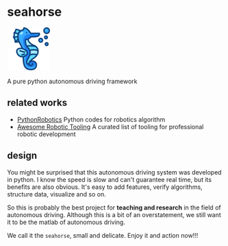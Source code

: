 # seahorse
<img src=docs/seahorse.png width ="100">

A pure python autonomous driving framework

## related works
- [PythonRobotics](https://github.com/AtsushiSakai/PythonRobotics) Python codes for robotics algorithm
- [Awesome Robotic Tooling](https://github.com/protontypes/awesome-robotic-tooling) A curated list of tooling for professional robotic development

## design
You might be surprised that this autonomous driving system was developed in python. I know the speed is slow and can't guarantee real time, but its benefits are also obvious. It's easy to add features, verify algorithms, structure data, visualize and so on.

So this is probably the best project for **teaching and research** in the field of autonomous driving. Although this is a bit of an overstatement, we still want it to be the matlab of autonomous driving.

We call it the `seahorse`, small and delicate. Enjoy it and action now!!!


